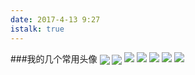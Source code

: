 ```yaml
---
date: 2017-4-13 9:27
istalk: true
---
```

###我的几个常用头像
<img src="http://oobqca768.bkt.clouddn.com/1032092U1-16.jpg" align="center">
<img src="http://oobqca768.bkt.clouddn.com/20143111951881860.jpg" align="center">
![](http://oobqca768.bkt.clouddn.com/1032092U1-16.jpg)
![](http://oobqca768.bkt.clouddn.com/20143111951881860.jpg)
![](http://oobqca768.bkt.clouddn.com/a6i2nz3655427143340.jpg)
![](http://oobqca768.bkt.clouddn.com/10320a2J-18.jpg)
![](http://oobqca768.bkt.clouddn.com/u=4114681385,2013523109&fm=23&gp=0.jpg)
